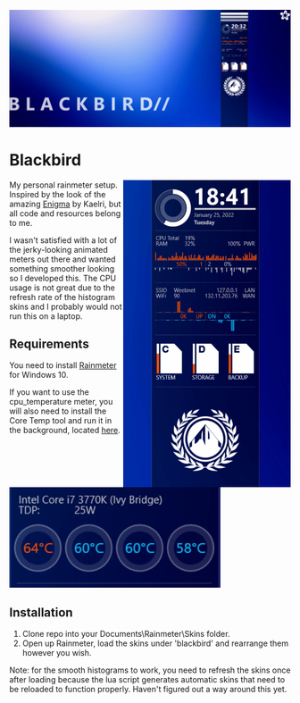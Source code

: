 ![desktop](https://raw.githubusercontent.com/abapst/blackbird/main/.github/images/desktop.jpg)

# Blackbird

<img align="right" src="https://raw.githubusercontent.com/abapst/blackbird/main/.github/images/blackbird_animation.gif" width="300" height="550" />

My personal rainmeter setup.
Inspired by the look of the amazing [Enigma](https://github.com/kaelri/enigma) by Kaelri, but all code and resources belong to me.

I wasn't satisfied with a lot of the jerky-looking animated meters out there and wanted something smoother looking so I developed this. The CPU usage is not great due to the refresh rate of the histogram skins and I probably would not run this on a laptop.

## Requirements

You need to install [Rainmeter](https://www.rainmeter.net/) for Windows 10.

If you want to use the cpu_temperature meter, you will also need to install
the Core Temp tool and run it in the background, located [here](https://www.alcpu.com/CoreTemp/).

![core_temperature](https://raw.githubusercontent.com/abapst/blackbird/main/.github/images/core_temperature.jpg)

## Installation

1. Clone repo into your Documents\Rainmeter\Skins folder.
2. Open up Rainmeter, load the skins under 'blackbird' and rearrange them however you wish.

Note: for the smooth histograms to work, you need to refresh the skins once after loading because the lua script generates automatic skins that need to be reloaded to function properly. Haven't figured out a way around this yet.
